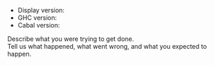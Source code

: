 * Display version:
* GHC version:
* Cabal version:

Describe what you were trying to get done.  
Tell us what happened, what went wrong, and what you expected to happen.

